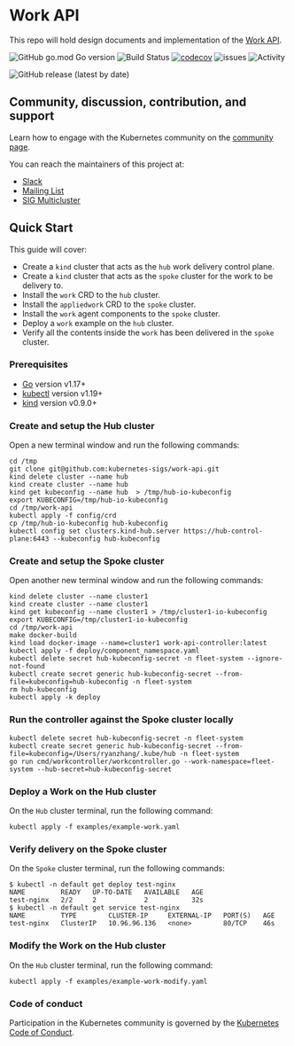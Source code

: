 # Work API

This repo will hold design documents and implementation of the [Work API](https://docs.google.com/document/d/1cWcdB40pGg3KS1eSyb9Q6SIRvWVI8dEjFp9RI0Gk0vg/edit#).

![GitHub go.mod Go version][1] ![Build Status][2] [![codecov][3]][4]
![issues][5] ![Activity][6]

![GitHub release (latest by date)][7]

## Community, discussion, contribution, and support

Learn how to engage with the Kubernetes community on the [community page](http://kubernetes.io/community/).

You can reach the maintainers of this project at:

- [Slack](https://kubernetes.slack.com/messages/sig-multicluster)
- [Mailing List](https://groups.google.com/forum/#!forum/kubernetes-sig-multicluster)
- [SIG Multicluster](https://github.com/kubernetes/community/blob/master/sig-multicluster/README.md)

## Quick Start

This guide will cover:
- Create a `kind` cluster that acts as the `hub` work delivery control plane.
- Create a `kind` cluster that acts as the `spoke` cluster for the work to be delivery to.
- Install the `work` CRD to the `hub` cluster.
- Install the `appliedwork` CRD to the `spoke` cluster.
- Install the `work` agent components to the `spoke` cluster.
- Deploy a `work` example on the `hub` cluster.
- Verify all the contents inside the `work` has been delivered in the `spoke` cluster.

### Prerequisites
- [Go](https://golang.org) version v1.17+
- [kubectl](https://kubernetes.io/docs/tasks/tools/install-kubectl) version v1.19+
- [kind](https://kind.sigs.k8s.io) version v0.9.0+

### Create and setup the Hub cluster
Open a new terminal window and run the following commands:
```
cd /tmp
git clone git@github.com:kubernetes-sigs/work-api.git
kind delete cluster --name hub 
kind create cluster --name hub
kind get kubeconfig --name hub  > /tmp/hub-io-kubeconfig
export KUBECONFIG=/tmp/hub-io-kubeconfig
cd /tmp/work-api
kubectl apply -f config/crd
cp /tmp/hub-io-kubeconfig hub-kubeconfig
kubectl config set clusters.kind-hub.server https://hub-control-plane:6443 --kubeconfig hub-kubeconfig
```

### Create and setup the Spoke cluster
Open another new terminal window and run the following commands:
```
kind delete cluster --name cluster1
kind create cluster --name cluster1
kind get kubeconfig --name cluster1 > /tmp/cluster1-io-kubeconfig
export KUBECONFIG=/tmp/cluster1-io-kubeconfig
cd /tmp/work-api
make docker-build
kind load docker-image --name=cluster1 work-api-controller:latest
kubectl apply -f deploy/component_namespace.yaml 
kubectl delete secret hub-kubeconfig-secret -n fleet-system --ignore-not-found
kubectl create secret generic hub-kubeconfig-secret --from-file=kubeconfig=hub-kubeconfig -n fleet-system 
rm hub-kubeconfig
kubectl apply -k deploy
```

### Run the controller against the Spoke cluster locally 
```shell
kubectl delete secret hub-kubeconfig-secret -n fleet-system
kubectl create secret generic hub-kubeconfig-secret --from-file=kubeconfig=/Users/ryanzhang/.kube/hub -n fleet-system
go run cmd/workcontroller/workcontroller.go --work-namespace=fleet-system --hub-secret=hub-kubeconfig-secret
```


### Deploy a Work on the Hub cluster
On the `Hub` cluster terminal, run the following command:
```
kubectl apply -f examples/example-work.yaml
```

### Verify delivery on the Spoke cluster
On the `Spoke` cluster terminal, run the following commands:
```
$ kubectl -n default get deploy test-nginx
NAME         READY   UP-TO-DATE   AVAILABLE   AGE
test-nginx   2/2     2            2           32s
$ kubectl -n default get service test-nginx
NAME         TYPE        CLUSTER-IP     EXTERNAL-IP   PORT(S)   AGE
test-nginx   ClusterIP   10.96.96.136   <none>        80/TCP    46s
```

### Modify the Work on the Hub cluster
On the `Hub` cluster terminal, run the following command:
```
kubectl apply -f examples/example-work-modify.yaml
```


### Code of conduct

Participation in the Kubernetes community is governed by the [Kubernetes Code of Conduct](code-of-conduct.md).

[1]:  https://img.shields.io/github/go-mod/go-version/Azure/k8s-work-api
[2]:  https://github.com//Azure/k8s-work-api/actions/workflows/ci.yml/badge.svg
[3]:  https://codecov.io/gh/Azure/k8s-work-api/branch/master/graph/badge.svg?token=POCZ4NVDJF
[4]:  https://codecov.io/gh/Azure/k8s-work-api
[5]:  https://img.shields.io/github/issues/azure/k8s-work-api
[6]:  https://img.shields.io/github/commit-activity/m/azure/k8s-work-api
[7]:  https://img.shields.io/github/v/release/Azure/k8s-work-api
